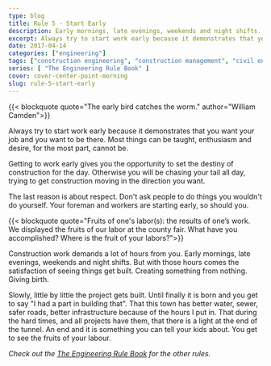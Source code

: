 ```yaml
---
type: blog
title: Rule 5 - Start Early
description: Early mornings, late evenings, weekends and night shifts. Why?
excerpt: Always try to start work early because it demonstrates that you want your job and you want to be there. Most things can be taught. Enthusiasm and desire, for the most part cannot be.
date: 2017-04-14
categories: ["engineering"]
tags: ["construction engineering", "construction management", "civil engineering", "start early", "early bird", "fruits"]
series: [ "The Engineering Rule Book" ]
cover: cover-center-point-morning
slug: rule-5-start-early
---
```


{{< blockquote quote="The early bird catches the worm." author="William Camden">}}

Always try to start work early because it demonstrates that you want your job and you want to be there. Most things can be taught, enthusiasm and desire, for the most part, cannot be.

Getting to work early gives you the opportunity to set the destiny of construction for the day. Otherwise you will be chasing your tail all day, trying to get construction moving in the direction you want.

The last reason is about respect. Don't ask people to do things you wouldn't do yourself. Your foreman and workers are starting early, so should you.

{{< blockquote quote="Fruits of one's labor(s): the results of one’s work. We displayed the fruits of our labor at the county fair. What have you accomplished? Where is the fruit of your labors?">}}

Construction work demands a lot of hours from you. Early mornings, late evenings, weekends and night shifts. But with those hours comes the satisfaction of seeing things get built. Creating something from nothing. Giving birth.

Slowly, little by little the project gets built. Until finally it is born and you get to say "I had a part in building that". That this town has better water, sewer, safer roads, better infrastructure because of the hours I put in. That during the hard times, and all projects have them, that there is a light at the end of the tunnel. An end and it is something you can tell your kids about. You get to see the fruits of your labour.

_Check out the [The Engineering Rule Book](/series/the-engineering-rule-book) for the other rules._
